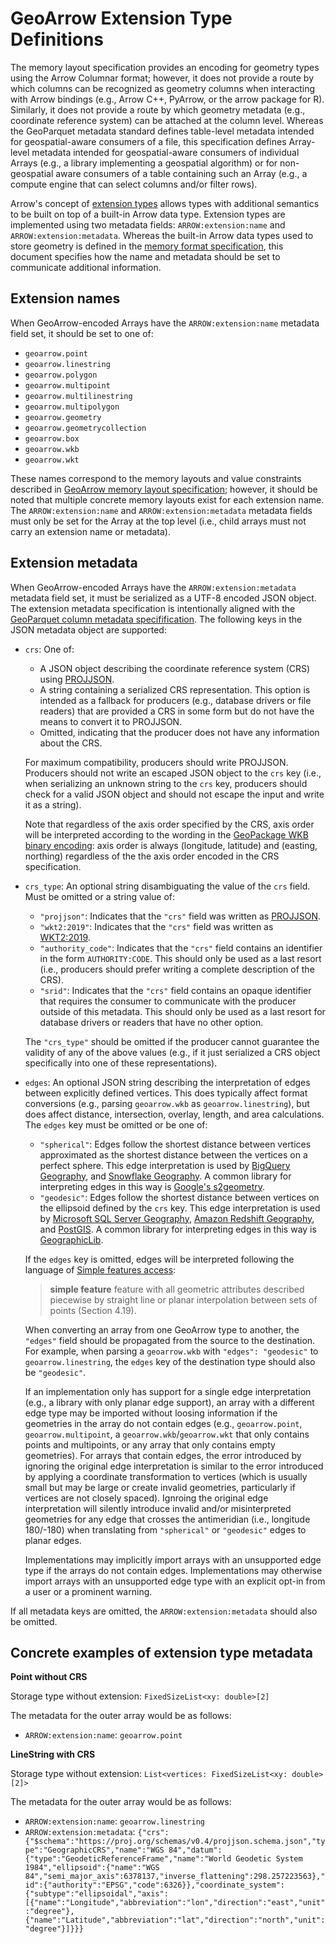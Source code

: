 
# GeoArrow Extension Type Definitions

The memory layout specification provides an encoding for geometry types
using the Arrow Columnar format; however, it does not provide a route by
which columns can be recognized as geometry columns when interacting with
Arrow bindings (e.g., Arrow C++, PyArrow, or the arrow package for R).
Similarly, it does not provide a route by which geometry metadata (e.g.,
coordinate reference system) can be attached at the column level.
Whereas the GeoParquet metadata standard defines table-level metadata
intended for geospatial-aware consumers of a file, this specification
defines Array-level metadata intended for geospatial-aware consumers
of individual Arrays (e.g., a library implementing a geospatial algorithm)
or for non-geospatial aware consumers of a table containing such an
Array (e.g., a compute engine that can select columns and/or filter rows).

Arrow's concept of [extension types](https://arrow.apache.org/docs/format/Columnar.html#extension-types)
allows types with additional semantics to be built on top of a built-in
Arrow data type. Extension types are implemented using two metadata fields:
`ARROW:extension:name` and `ARROW:extension:metadata`. Whereas the
built-in Arrow data types used to store geometry is defined in the
[memory format specification](format.md), this document specifies how
the name and metadata should be set to communicate additional
information.

## Extension names

When GeoArrow-encoded Arrays have the `ARROW:extension:name` metadata
field set, it should be set to one of:

- `geoarrow.point`
- `geoarrow.linestring`
- `geoarrow.polygon`
- `geoarrow.multipoint`
- `geoarrow.multilinestring`
- `geoarrow.multipolygon`
- `geoarrow.geometry`
- `geoarrow.geometrycollection`
- `geoarrow.box`
- `geoarrow.wkb`
- `geoarrow.wkt`

These names correspond to the memory layouts and value constraints described in
[GeoArrow memory layout specification](format.md); however, it should be noted
that multiple concrete memory layouts exist for each extension name.
The `ARROW:extension:name`
and `ARROW:extension:metadata` metadata fields must only be set for the Array at
the top level (i.e., child arrays must not carry an extension name or metadata).

## Extension metadata

When GeoArrow-encoded Arrays have the `ARROW:extension:metadata` metadata
field set, it must be serialized as a UTF-8 encoded JSON object. The extension
metadata specification is intentionally aligned with the
[GeoParquet column metadata specifification](https://github.com/opengeospatial/geoparquet/blob/v1.1.0/format-specs/geoparquet.md#metadata).
The following keys in the JSON metadata object are supported:

- `crs`: One of:

    - A JSON object describing the coordinate reference system (CRS)
      using [PROJJSON](https://proj.org/specifications/projjson.html).
    - A string containing a serialized CRS representation. This option
      is intended as a fallback for producers (e.g., database drivers or
      file readers) that are provided a CRS in some form but do not have the
      means to convert it to PROJJSON.
    - Omitted, indicating that the producer does not have any information about
      the CRS.

  For maximum compatibility, producers should write PROJJSON. Producers should not
  write an escaped JSON object to the `crs` key (i.e., when serializing an unknown
  string to the `crs` key, producers should check for a valid JSON object and should
  not escape the input and write it as a string).

  Note that regardless of the axis order specified by the CRS, axis order will be interpreted
  according to the wording in the
  [GeoPackage WKB binary encoding](https://www.geopackage.org/spec130/index.html#gpb_format):
  axis order is always (longitude, latitude) and (easting, northing)
  regardless of the the axis order encoded in the CRS specification.

- `crs_type`: An optional string disambiguating the value of the `crs` field.
  Must be omitted or a string value of:

  - `"projjson"`: Indicates that the `"crs"` field was written as
    [PROJJSON](https://proj.org/specifications/projjson.html).
  - `"wkt2:2019"`: Indicates that the `"crs"` field was written as
    [WKT2:2019](https://www.ogc.org/publications/standard/wkt-crs/).
  - `"authority_code"`: Indicates that the `"crs"` field contains an identifier
    in the form `AUTHORITY:CODE`. This should only be used as a last resort
    (i.e., producers should prefer writing a complete description of the CRS).
  - `"srid"`: Indicates that the `"crs"` field contains an opaque identifier
    that requires the consumer to communicate with the producer outside of
    this metadata. This should only be used as a last resort for database
    drivers or readers that have no other option.

  The `"crs_type"` should be omitted if the producer cannot guarantee the validity
  of any of the above values (e.g., if it just serialized a CRS object
  specifically into one of these representations).

- `edges`: An optional JSON string describing the interpretation of edges
  between explicitly defined vertices. This does typically affect format
  conversions (e.g., parsing `geoarrow.wkb` as `geoarrow.linestring`),
  but does affect distance, intersection, overlay, length, and area calculations.
  The `edges` key must be omitted or be one of:

  - `"spherical"`: Edges follow the shortest distance between vertices approximated
    as the shortest distance between the vertices on a perfect sphere. This edge
    interpretation is used by
    [BigQuery Geography](https://cloud.google.com/bigquery/docs/geospatial-data#coordinate_systems_and_edges),
    and [Snowflake Geography](https://docs.snowflake.com/en/sql-reference/data-types-geospatial).
    A common library for
    interpreting edges in this way is
    [Google's s2geometry](https://github.com/google/s2geometry).
  - `"geodesic"`: Edges follow the shortest distance between vertices on the
    ellipsoid defined by the `crs` key. This edge interpretation is used by
    [Microsoft SQL Server Geography](https://learn.microsoft.com/en-us/sql/t-sql/spatial-geography/spatial-types-geography),
    [Amazon Redshift Geography](https://docs.aws.amazon.com/redshift/latest/dg/geospatial-overview.html),
    and [PostGIS](https://postgis.net/docs/geography.html). A common library for
    interpreting edges in this way is
    [GeographicLib](https://github.com/geographiclib/geographiclib).

  If the `edges` key is omitted, edges will be interpreted following the language of
  [Simple features access](https://www.opengeospatial.org/standards/sfa):

  > **simple feature** feature with all geometric attributes described piecewise
  > by straight line or planar interpolation between sets of points (Section 4.19).

  When converting an array from one GeoArrow type to another, the `"edges"` field
  should be propagated from the source to the destination. For example, when parsing
  a `geoarrow.wkb` with `"edges": "geodesic"` to `geoarrow.linestring`, the `edges`
  key of the destination type should also be `"geodesic"`.

  If an implementation only has support for a single edge interpretation (e.g.,
  a library with only planar edge support), an array with a different edge type
  may be imported without loosing information if the geometries in the array
  do not contain edges (e.g., `geoarrow.point`, `geoarrow.multipoint`, a
  `geoarrow.wkb`/`geoarrow.wkt` that only contains points and multipoints, or any
  array that only contains empty geometries). For arrays that contain edges,
  the error introduced by ignoring the original edge interpretation is similar to
  the error introduced by applying a coordinate transformation to vertices (which
  is usually small but may be large or create invalid geometries, particularly if
  vertices are not closely spaced). Ignroing the original edge interpretation will
  silently introduce invalid and/or misinterpreted geometries for any edge that crosses
  the antimeridian (i.e., longitude 180/-180) when translating from `"spherical"` or
  `"geodesic"` edges to planar edges.

  Implementations may implicitly import arrays with an unsupported edge type if the
  arrays do not contain edges. Implementations may otherwise import arrays with an
  unsupported edge type with an explicit opt-in from a user or a prominent warning.

If all metadata keys are omitted, the `ARROW:extension:metadata` should
also be omitted.

## Concrete examples of extension type metadata

**Point without CRS**

Storage type without extension: `FixedSizeList<xy: double>[2]`

The metadata for the outer array would be as follows:

- `ARROW:extension:name`: `geoarrow.point`

**LineString with CRS**

Storage type without extension: `List<vertices: FixedSizeList<xy: double>[2]>`

The metadata for the outer array would be as follows:

- `ARROW:extension:name`: `geoarrow.linestring`
- `ARROW:extension:metadata`: `{"crs": {"$schema":"https://proj.org/schemas/v0.4/projjson.schema.json","type":"GeographicCRS","name":"WGS 84","datum":{"type":"GeodeticReferenceFrame","name":"World Geodetic System 1984","ellipsoid":{"name":"WGS 84","semi_major_axis":6378137,"inverse_flattening":298.257223563},"id":{"authority":"EPSG","code":6326}},"coordinate_system":{"subtype":"ellipsoidal","axis":[{"name":"Longitude","abbreviation":"lon","direction":"east","unit":"degree"},{"name":"Latitude","abbreviation":"lat","direction":"north","unit":"degree"}]}}}`

